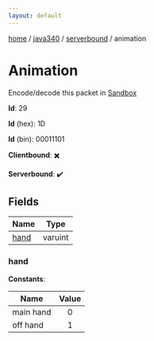 ```yaml
---
layout: default
---
```


[home](/)  /  [java340](/protocol/java340)  /  [serverbound](/protocol/java340/serverbound)  /  animation

# Animation

Encode/decode this packet in [Sandbox](../../../sandbox/java340#serverbound.animation)

**Id**: 29

**Id** (hex): 1D

**Id** (bin): 00011101

**Clientbound**: ✖️

**Serverbound**: ✔️

## Fields

Name | Type
---|---
[hand](#hand) | varuint

### hand

**Constants**:

Name | Value
---|:---:
main hand | 0
off hand | 1
